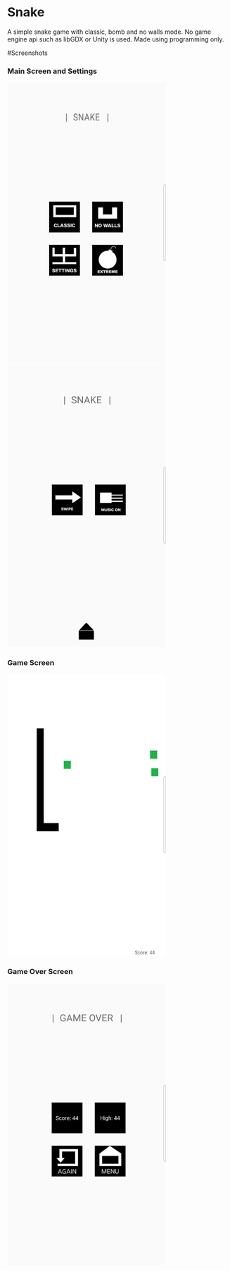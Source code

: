 # Snake
A simple snake game with classic, bomb and no walls mode. No game engine api such as libGDX or Unity is used. Made using programming only.

#Screenshots
<h3>Main Screen and Settings</h3>
<img src="/app/screenshots/1.jpg" width="360">
<img src="/app/screenshots/2.jpg" width="360">
<h3>Game Screen</h3>
<img src="/app/screenshots/3.jpg" width="360">
<h3>Game Over Screen</h3>
<img src="/app/screenshots/4.jpg" width="360">
